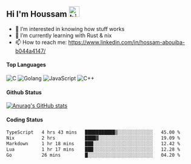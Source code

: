 ## Hi I'm Houssam <img src="https://user-images.githubusercontent.com/1303154/88677602-1635ba80-d120-11ea-84d8-d263ba5fc3c0.gif" width="28px" alt="hi">

- 👀 I’m interested in knowing how stuff works
- 🔭 I’m currently learning with Rust & nix
- 📫 How to reach me: https://www.linkedin.com/in/hossam-abouiba-b044a4147/

#### Top Languages

![C](https://img.shields.io/badge/c-%2300599C.svg?style=for-the-badge&logo=c&logoColor=white)
![Golang](https://img.shields.io/badge/go-blue?style=for-the-badge&logo=Goland)
![JavaScript](https://img.shields.io/badge/javascript-%23323330.svg?style=for-the-badge&logo=javascript&logoColor=%23F7DF1E)
![C++](https://img.shields.io/badge/C%2B%2B-blue?style=for-the-badge&logo=C%2B%2B)


#### Github Status
[![Anurag's GitHub stats](https://github-readme-stats.vercel.app/api?username=0xhoussam&theme=tokyonight)](https://github.com/anuraghazra/github-readme-stats)

#### Coding Status
<!--START_SECTION:waka-->

```txt
TypeScript   4 hrs 43 mins   ███████████▒░░░░░░░░░░░░░   45.00 %
Nix          2 hrs           ████▓░░░░░░░░░░░░░░░░░░░░   19.09 %
Markdown     1 hr 18 mins    ███░░░░░░░░░░░░░░░░░░░░░░   12.42 %
Lua          1 hr 17 mins    ███░░░░░░░░░░░░░░░░░░░░░░   12.28 %
Go           26 mins         █░░░░░░░░░░░░░░░░░░░░░░░░   04.20 %
```

<!--END_SECTION:waka-->
